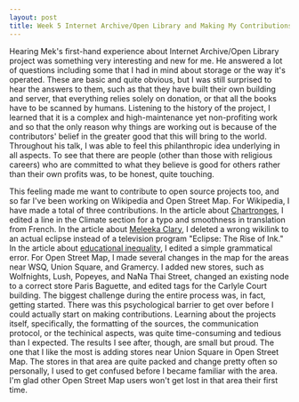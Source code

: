 ```yaml
---
layout: post
title: Week 5 Internet Archive/Open Library and Making My Contributions
---
```



Hearing Mek's first-hand experience about Internet Archive/Open Library project was something very interesting and new for me. He answered a lot of questions including some that I had in mind  about storage or the way it's operated. These are basic and quite obvious, but I was still surprised to hear the answers to them, such as that they have built their own building and server, that everything relies solely on donation, or that all the books have to be scanned by humans. Listening to the history of the project, I learned that it is a complex and high-maintenance yet non-profiting work and so that the only reason why things are working out is because of the contributors' belief in the greater good that this will bring to the world. Throughout his talk, I was able to feel this philanthropic idea underlying in all aspects. To see that there are people (other than those with religious careers) who are committed to what they believe is good for others rather than their own profits was, to be honest, quite touching.
<!--more-->

This feeling made me want to contribute to open source projects too, and so far I've been working on Wikipedia and Open Street Map. For Wikipedia, I have made a total of three contributions. In the article about [Chartronges](https://en.wikipedia.org/wiki/Chartronges), I edited a line in the Climate section for a typo and smoothness in translation from French. In the article about [Meleeka Clary](https://en.wikipedia.org/wiki/Meleeka_Clary), I deleted a wrong wikilink to an actual eclipse instead of a television program "Eclipse: The Rise of Ink." In the article about [educational inequality](https://en.wikipedia.org/wiki/Educational_inequality), I edited a simple grammatical error. For Open Street Map, I made several changes in the map for the areas near WSQ, Union Square, and Gramercy. I added new stores, such as Wolfnights, Lush, Popeyes, and NaNa Thai Street, changed an existing node to a correct store Paris Baguette, and edited tags for the Carlyle Court building. The biggest challenge during the entire process was, in fact, getting started. There was this psychological barrier to get over before I could actually start on making contributions. Learning about the projects itself, specifically, the formatting of the sources, the communication protocol, or the techinical aspects, was quite time-consuming and tedious than I expected. The results I see after, though, are small but proud. The one that I like the most is adding stores near Union Square in Open Street Map. The stores in that area are quite packed and change pretty often so personally, I used to get confused before I became familiar with the area. I'm glad other Open Street Map users won't get lost in that area their first time.



